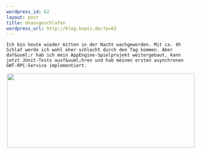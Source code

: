 ```yaml
--- 
wordpress_id: 62
layout: post
title: Unausgeschlafen
wordpress_url: http://blog.kopis.de/?p=62
---
```


    Ich bin heute wieder mitten in der Nacht wachgeworden. Mit ca. 4h Schlaf werde ich wohl eher schlecht durch den Tag kommen. Aber daf&uuml;r hab ich mein AppEngine-Spielprojekt weitergebaut, kann jetzt JUnit-Tests ausf&uuml;hren und hab meinen ersten asynchronen GWT-RPC-Service implementiert.
<p style="text-align: center;"><img src="http://blog.kopis.de/wp-content/uploads/2010/09/media_httpfarm5static_yssEg.jpg.scaled500-300x119.jpg" width="500" height="199"/>
</p>
  
